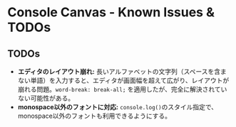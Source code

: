 # Console Canvas - Known Issues & TODOs

## TODOs

- **エディタのレイアウト崩れ:** 長いアルファベットの文字列（スペースを含まない単語）を入力すると、エディタが画面幅を超えて広がり、レイアウトが崩れる問題。`word-break: break-all;` を適用したが、完全に解決されていない可能性がある。
- **monospace以外のフォントに対応:** `console.log()`のスタイル指定で、monospace以外のフォントも利用できるようにする。
